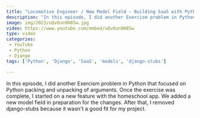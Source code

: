 ```yaml
---
title: "Locomotive Engineer / New Model Field - Building SaaS with Python and Django #156"
description: "In this episode, I did another Exercism problem in Python that focused on Python packing and unpacking of arguments. Once the exercise was complete, I started on a new feature with the homeschool app. We added a new model field in preparation for the changes. After that, I removed django-stubs because it wasn't a good fit for my project."
image: img/2023/uQvOun9H8Sw.jpg
video: https://www.youtube.com/embed/uQvOun9H8Sw
type: video
categories:
 - YouTube
 - Python
 - Django
tags: ['Python', 'Django', 'SaaS', 'models', 'django-stubs']

---
```


In this episode, I did another Exercism problem in Python that focused on Python packing and unpacking of arguments. Once the exercise was complete, I started on a new feature with the homeschool app. We added a new model field in preparation for the changes. After that, I removed django-stubs because it wasn't a good fit for my project.
